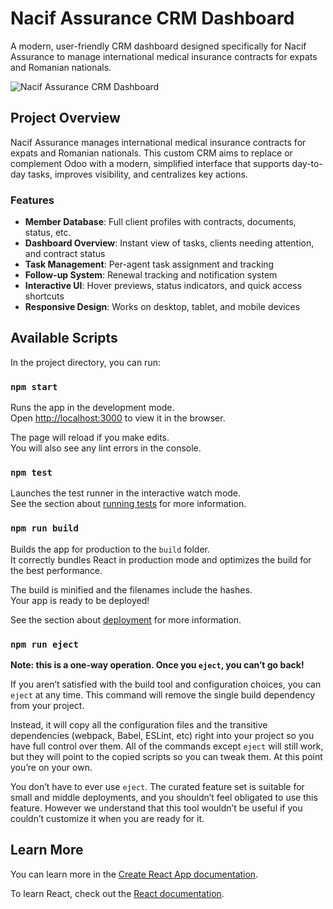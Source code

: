 # Nacif Assurance CRM Dashboard

A modern, user-friendly CRM dashboard designed specifically for Nacif Assurance to manage international medical insurance contracts for expats and Romanian nationals.

![Nacif Assurance CRM Dashboard](https://via.placeholder.com/800x400?text=Nacif+Assurance+CRM+Dashboard)

## Project Overview

Nacif Assurance manages international medical insurance contracts for expats and Romanian nationals. This custom CRM aims to replace or complement Odoo with a modern, simplified interface that supports day-to-day tasks, improves visibility, and centralizes key actions.

### Features

- **Member Database**: Full client profiles with contracts, documents, status, etc.
- **Dashboard Overview**: Instant view of tasks, clients needing attention, and contract status
- **Task Management**: Per-agent task assignment and tracking
- **Follow-up System**: Renewal tracking and notification system
- **Interactive UI**: Hover previews, status indicators, and quick access shortcuts
- **Responsive Design**: Works on desktop, tablet, and mobile devices

## Available Scripts

In the project directory, you can run:

### `npm start`

Runs the app in the development mode.\
Open [http://localhost:3000](http://localhost:3000) to view it in the browser.

The page will reload if you make edits.\
You will also see any lint errors in the console.

### `npm test`

Launches the test runner in the interactive watch mode.\
See the section about [running tests](https://facebook.github.io/create-react-app/docs/running-tests) for more information.

### `npm run build`

Builds the app for production to the `build` folder.\
It correctly bundles React in production mode and optimizes the build for the best performance.

The build is minified and the filenames include the hashes.\
Your app is ready to be deployed!

See the section about [deployment](https://facebook.github.io/create-react-app/docs/deployment) for more information.

### `npm run eject`

**Note: this is a one-way operation. Once you `eject`, you can’t go back!**

If you aren’t satisfied with the build tool and configuration choices, you can `eject` at any time. This command will remove the single build dependency from your project.

Instead, it will copy all the configuration files and the transitive dependencies (webpack, Babel, ESLint, etc) right into your project so you have full control over them. All of the commands except `eject` will still work, but they will point to the copied scripts so you can tweak them. At this point you’re on your own.

You don’t have to ever use `eject`. The curated feature set is suitable for small and middle deployments, and you shouldn’t feel obligated to use this feature. However we understand that this tool wouldn’t be useful if you couldn’t customize it when you are ready for it.

## Learn More

You can learn more in the [Create React App documentation](https://facebook.github.io/create-react-app/docs/getting-started).

To learn React, check out the [React documentation](https://reactjs.org/).
